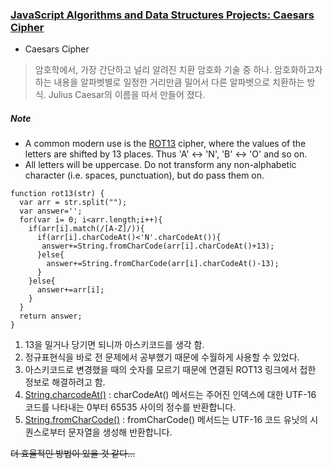 ### [JavaScript Algorithms and Data Structures Projects: Caesars Cipher](https://learn.freecodecamp.org/javascript-algorithms-and-data-structures/javascript-algorithms-and-data-structures-projects/caesars-cipher)

* Caesars Cipher
> 암호학에서, 가장 간단하고 널리 알려진 치환 암호화 기술 중 하나.
> 암호화하고자 하는 내용을 알파벳별로 일정한 거리만큼 밀어서 다른 알파벳으로 치환하는 방식. 
> Julius Caesar의 이름을 따서 만들어 졌다.

##### Note
* A common modern use is the [ROT13](https://en.wikipedia.org/wiki/ROT13) cipher, where the values of the letters are shifted by 13 places. Thus 'A' ↔ 'N', 'B' ↔ 'O' and so on.
* All letters will be uppercase. Do not transform any non-alphabetic character (i.e. spaces, punctuation), but do pass them on.


```
function rot13(str) { 
  var arr = str.split("");  
  var answer='';
  for(var i= 0; i<arr.length;i++){
    if(arr[i].match(/[A-Z]/)){
      if(arr[i].charCodeAt()<'N'.charCodeAt()){      
       answer+=String.fromCharCode(arr[i].charCodeAt()+13);
      }else{
        answer+=String.fromCharCode(arr[i].charCodeAt()-13);
      }
    }else{
      answer+=arr[i];
    }
  }
  return answer;
}
```

1. 13을 밀거나 당기면 되니까 아스키코드를 생각 함.
2. 정규표현식을 바로 전 문제에서 공부했기 때문에 수월하게 사용할 수 있었다.
3. 아스키코드로 변경했을 때의 숫자를 모르기 때문에 연결된 ROT13 링크에서 접한 정보로 해결하려고 함.
4. [String.charcodeAt()](https://developer.mozilla.org/ko/docs/Web/JavaScript/Reference/Global_Objects/String/charCodeAt) : charCodeAt() 메서드는 주어진 인덱스에 대한 UTF-16 코드를 나타내는 0부터 65535 사이의 정수를 반환합니다.
5. [String.fromCharCode()](https://developer.mozilla.org/ko/docs/Web/JavaScript/Reference/Global_Objects/String/fromCharCode) : fromCharCode() 메서드는 UTF-16 코드 유닛의 시퀀스로부터 문자열을 생성해 반환합니다.

~~더 효율적인 방법이 있을 것 같다...~~
